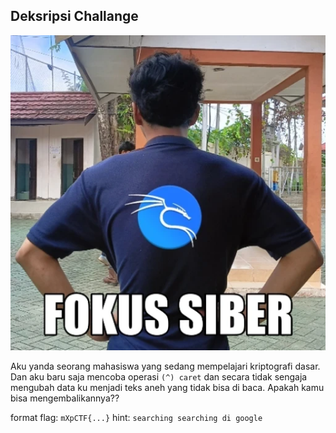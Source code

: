 ## Deksripsi Challange
![alt text](image.png)

Aku yanda seorang mahasiswa yang sedang mempelajari kriptografi dasar. Dan aku baru saja mencoba operasi `(^) caret` dan secara tidak sengaja mengubah data ku menjadi teks aneh yang tidak bisa di baca. Apakah kamu bisa mengembalikannya??

format flag: `mXpCTF{...}`
hint: `searching searching di google`
